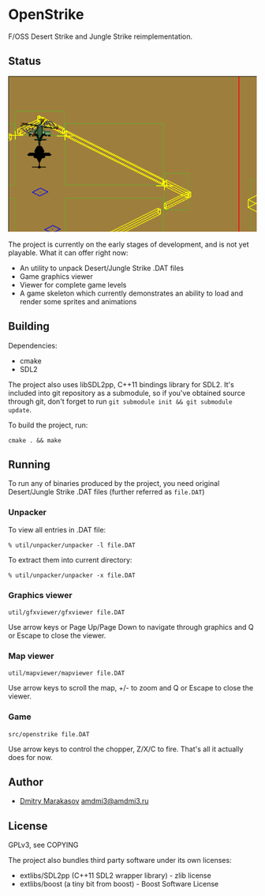 # OpenStrike

F/OSS Desert Strike and Jungle Strike reimplementation.

## Status

![Animation](https://github.com/AMDmi3/openstrike/blob/master/animation.gif)

The project is currently on the early stages of development, and
is not yet playable. What it can offer right now:

* An utility to unpack Desert/Jungle Strike .DAT files
* Game graphics viewer
* Viewer for complete game levels
* A game skeleton which currently demonstrates an ability to load
  and render some sprites and animations

## Building

Dependencies:

* cmake
* SDL2

The project also uses libSDL2pp, C++11 bindings library for SDL2.
It's included into git repository as a submodule, so if you've
obtained source through git, don't forget to run ```git submodule
init && git submodule update```.

To build the project, run:

```
cmake . && make
```

## Running

To run any of binaries produced by the project, you need original
Desert/Jungle Strike .DAT files (further referred as ```file.DAT```)

### Unpacker

To view all entries in .DAT file:
```
% util/unpacker/unpacker -l file.DAT
```

To extract them into current directory:
```
% util/unpacker/unpacker -x file.DAT
```

### Graphics viewer

```
util/gfxviewer/gfxviewer file.DAT
```

Use arrow keys or Page Up/Page Down to navigate through graphics
and Q or Escape to close the viewer.

### Map viewer

```
util/mapviewer/mapviewer file.DAT
```

Use arrow keys to scroll the map, +/- to zoom and Q or Escape to
close the viewer.

### Game

```
src/openstrike file.DAT
```

Use arrow keys to control the chopper, Z/X/C to fire. That's all
it actually does for now.

## Author

* [Dmitry Marakasov](https://github.com/AMDmi3) <amdmi3@amdmi3.ru>

## License

GPLv3, see COPYING

The project also bundles third party software under its own licenses:

* extlibs/SDL2pp (C++11 SDL2 wrapper library) - zlib license
* extlibs/boost (a tiny bit from boost) - Boost Software License
